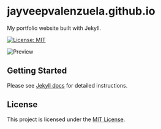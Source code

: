 # jayveepvalenzuela.github.io

My portfolio website built with Jekyll.

[![License: MIT](https://img.shields.io/badge/License-MIT-green.svg)](https://opensource.org/licenses/MIT)

![Preview](/assets/img/demo.gif?raw=true)

## Getting Started
Please see [Jekyll docs](https://jekyllrb.com/docs/) for detailed instructions.

## License
This project is licensed under the [MIT License](https://github.com/jayveepvalenzuela/jayveepvalenzuela.github.io/blob/main/LICENSE).
